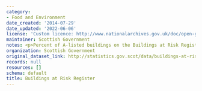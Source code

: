 ```yaml
---
category:
- Food and Environment
date_created: '2014-07-29'
date_updated: '2022-06-06'
license: 'Custom licence: http://www.nationalarchives.gov.uk/doc/open-government-licence/version/3/'
maintainer: Scottish Government
notes: <p>Percent of A-listed buildings on the Buildings at Risk Register (BARR)</p>
organization: Scottish Government
original_dataset_link: http://statistics.gov.scot/data/buildings-at-risk-register
records: null
resources: []
schema: default
title: Buildings at Risk Register
---
```

